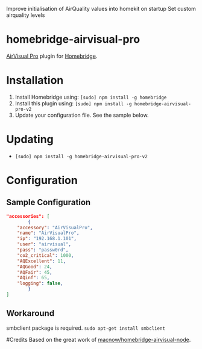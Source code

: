 Improve initialisation of AirQuality values into homekit on startup 
Set custom airquality levels

# homebridge-airvisual-pro

[AirVisual Pro](https://www.airvisual.com/air-quality-monitor) plugin for [Homebridge](https://github.com/nfarina/homebridge).

# Installation

1. Install Homebridge using: `[sudo] npm install -g homebridge`
2. Install this plugin using: `[sudo] npm install -g homebridge-airvisual-pro-v2`
3. Update your configuration file. See the sample below.

# Updating

- `[sudo] npm install -g homebridge-airvisual-pro-v2`

# Configuration

## Sample Configuration

```json
"accessories": [
        {
    "accessory": "AirVisualPro",
    "name": "AirVisualPro",
    "ip": "192.168.1.101",
    "user": "airvisual",
    "pass": "passw0rd",
    "co2_critical": 1000,
    "AQExcellent": 11,
    "AQGood": 24,
    "AQFair": 45,
    "AQinf": 65,
    "logging": false,
        }
]
```

## Workaround
smbclient package is required. `sudo apt-get install smbclient`

#Credits
Based on the great work of [macnow/homebridge-airvisual-node](https://github.com/macnow/homebridge-airvisual-node).
